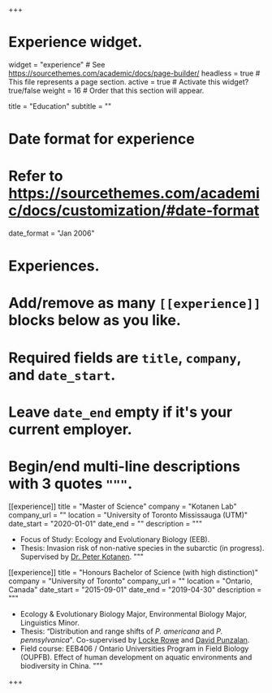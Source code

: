 +++
# Experience widget.
widget = "experience"  # See https://sourcethemes.com/academic/docs/page-builder/
headless = true  # This file represents a page section.
active = true  # Activate this widget? true/false
weight = 16  # Order that this section will appear.

title = "Education"
subtitle = ""

# Date format for experience
#   Refer to https://sourcethemes.com/academic/docs/customization/#date-format
date_format = "Jan 2006"

# Experiences.
#   Add/remove as many `[[experience]]` blocks below as you like.
#   Required fields are `title`, `company`, and `date_start`.
#   Leave `date_end` empty if it's your current employer.
#   Begin/end multi-line descriptions with 3 quotes `"""`.

[[experience]]
  title = "Master of Science"
  company = "Kotanen Lab"
  company_url = ""
  location = "University of Toronto Mississauga (UTM)"
  date_start = "2020-01-01"
  date_end = ""
  description = """
  * Focus of Study: Ecology and Evolutionary Biology (EEB).
  * Thesis: Invasion risk of non-native species in the subarctic (in progress). Supervised by [Dr. Peter Kotanen](https://www.utm.utoronto.ca/~w3pkota/).
  """

[[experience]]
  title = "Honours Bachelor of Science (with high distinction)"
  company = "University of Toronto"
  company_url = ""
  location = "Ontario, Canada"
  date_start = "2015-09-01"
  date_end = "2019-04-30"
  description = """
  * Ecology & Evolutionary Biology Major, Environmental Biology Major, Linguistics Minor.
  * Thesis: “Distribution and range shifts of *P. americana* and *P. pennsylvanica*". Co-supervised by [Locke Rowe](https://rowe.eeb.utoronto.ca/) and [David Punzalan](https://www.davidpunzalan.com/).
  * Field course: EEB406 / Ontario Universities Program in Field Biology (OUPFB). Effect of human development on aquatic environments and biodiversity in China.
  """

+++
